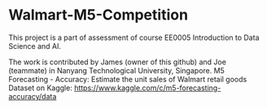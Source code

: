 # Walmart-M5-Competition
This project is a part of assessment of course EE0005 Introduction to Data Science and AI.

The work is contributed by James (owner of this github) and Joe (teammate) in Nanyang Technological University, Singapore.
M5 Forecasting - Accuracy: Estimate the unit sales of Walmart retail goods
Dataset on Kaggle: https://www.kaggle.com/c/m5-forecasting-accuracy/data
